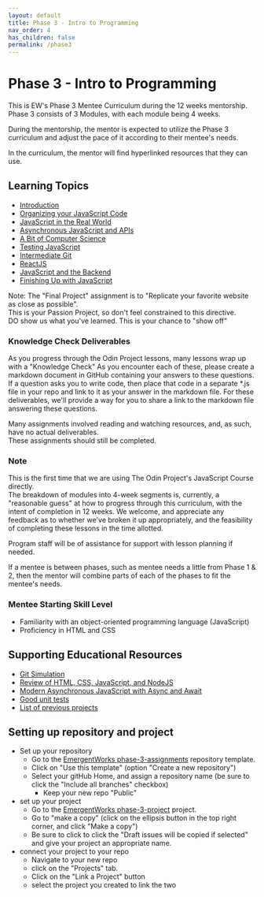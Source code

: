 ```yaml
---
layout: default
title: Phase 3 - Intro to Programming
nav_order: 4
has_children: false
permalink: /phase3
---
```


# Phase 3 - Intro to Programming

This is EW's Phase 3 Mentee Curriculum during the 12 weeks mentorship.
Phase 3 consists of 3 Modules, with each module being 4 weeks.

During the mentorship, the mentor is expected to utilize the Phase 3 curriculum and
adjust the pace of it according to their mentee's needs.

In the curriculum, the mentor will find hyperlinked resources that they can use.

## Learning Topics

- <a href="https://www.theodinproject.com/paths/full-stack-javascript/courses/javascript#introduction" target="_blank">Introduction</a>
- <a href="https://www.theodinproject.com/paths/full-stack-javascript/courses/javascript#organizing-your-javascript-code" target="_blank">Organizing your JavaScript Code</a>
- <a href="https://www.theodinproject.com/paths/full-stack-javascript/courses/javascript#javascript-in-the-real-world" target="_blank">JavaScript in the Real World</a>
- <a href="https://www.theodinproject.com/paths/full-stack-javascript/courses/javascript#asynchronous-javascript-and-apis" target="_blank">Asynchronous JavaScript and APIs</a>
- <a href="https://www.theodinproject.com/paths/full-stack-javascript/courses/javascript#a-bit-of-computer-science" target="_blank">A Bit of Computer Science</a>
- <a href="https://www.theodinproject.com/paths/full-stack-javascript/courses/javascript#testing-javascript" target="_blank">Testing JavaScript</a>
- <a href="https://www.theodinproject.com/paths/full-stack-javascript/courses/javascript#intermediate-git" target="_blank">Intermediate Git</a>
- <a href="https://www.theodinproject.com/paths/full-stack-javascript/courses/javascript#react-js" target="_blank">ReactJS</a>
- <a href="https://www.theodinproject.com/paths/full-stack-javascript/courses/javascript#javascript-and-the-backend" target="_blank">JavaScript and the Backend</a>
- <a href="https://www.theodinproject.com/paths/full-stack-javascript/courses/javascript#finishing-up-with-javascript" target="_blank">Finishing Up with JavaScript</a>



Note: The "Final Project" assignment is to "Replicate your favorite website as close as possible".  
This is your Passion Project, so don't feel constrained to this directive.  
DO show us what you've learned.  This is your chance to "show off"

### Knowledge Check Deliverables
As you progress through the Odin Project lessons, many lessons wrap up with a "Knowledge Check"
As you encounter each of these, please create a markdown document in GitHub containing your answers to
these questions.  If a question asks you to write code, then place that code in a separate *.js file in your repo
and link to it as your answer in the markdown file.  For these deliverables, we'll provide a way for you to share 
a link to the markdown file answering these questions.

Many assignments involved reading and watching resources, and, as such, have no actual deliverables.  
These assignments should still be completed.

### Note

This is the first time that we are using The Odin Project's JavaScript Course directly.  
The breakdown of modules into 4-week segments is, currently, a "reasonable guess" at how to
progress through this curriculum, with the intent of completion in 12 weeks.  We welcome, and appreciate
any feedback as to whether we've broken it up appropriately, and the feasibility of completing these
lessons in the time allotted.  

Program staff will be of assistance for support with lesson planning if needed.

If a mentee is between phases, such as mentee needs a little from Phase 1 & 2, then the mentor will combine parts of each of the phases to fit the mentee's needs.

### Mentee Starting Skill Level

- Familiarity with an object-oriented programming language (JavaScript)
- Proficiency in HTML and CSS

## Supporting Educational Resources

- <a href="https://learngitbranching.js.org/" target="_blank">Git Simulation</a>
- <a href="https://blog.glitch.com/post/website-starter-kit" target="_blank">Review of HTML, CSS, JavaScript, and NodeJS</a>
- <a href="https://nodejs.dev/learn/modern-asynchronous-javascript-with-async-and-await" target="_blank">Modern Asynchronous JavaScript with Async and Await</a>
- <a href="https://leanylabs.com/blog/good-unit-tests/" target="_blank">Good unit tests</a>
- <a href="https://docs.google.com/document/d/1T_nsVjcdX8ISGTS97GXbvLPcJg_Fj0Bk4GvXMAYAnfI/edit?usp=sharing" target="_blank">List of previous projects</a>


## Setting up repository and project

- Set up your repository
  - Go to the [EmergentWorks phase-3-assignments](https://github.com/emergentworks/phase-3-assignments) repository template.
  - Click on "Use this template" (option "Create a new repository")
  - Select your gitHub Home, and assign a repository name (be sure to click the "Include all branches" checkbox)
    - Keep your new repo "Public"
- set up your project
  - Go to the [EmergentWorks phase-3-project](TBD) project.
  - Go to "make a copy" (click on the ellipsis button in the top right corner, and click "Make a copy")
  - Be sure to click to click the "Draft issues will be copied if selected" and give your project an appropriate name.
- connect your project to your repo
  - Navigate to your new repo
  - click on the "Projects" tab.
  - Click on the "Link a Project" button
  - select the project you created to link the two
